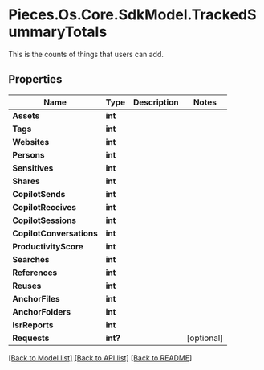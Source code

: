 # Pieces.Os.Core.SdkModel.TrackedSummaryTotals
This is the counts of things that users can add.

## Properties

Name | Type | Description | Notes
------------ | ------------- | ------------- | -------------
**Assets** | **int** |  | 
**Tags** | **int** |  | 
**Websites** | **int** |  | 
**Persons** | **int** |  | 
**Sensitives** | **int** |  | 
**Shares** | **int** |  | 
**CopilotSends** | **int** |  | 
**CopilotReceives** | **int** |  | 
**CopilotSessions** | **int** |  | 
**CopilotConversations** | **int** |  | 
**ProductivityScore** | **int** |  | 
**Searches** | **int** |  | 
**References** | **int** |  | 
**Reuses** | **int** |  | 
**AnchorFiles** | **int** |  | 
**AnchorFolders** | **int** |  | 
**IsrReports** | **int** |  | 
**Requests** | **int?** |  | [optional] 

[[Back to Model list]](../README.md#documentation-for-models) [[Back to API list]](../README.md#documentation-for-api-endpoints) [[Back to README]](../README.md)

